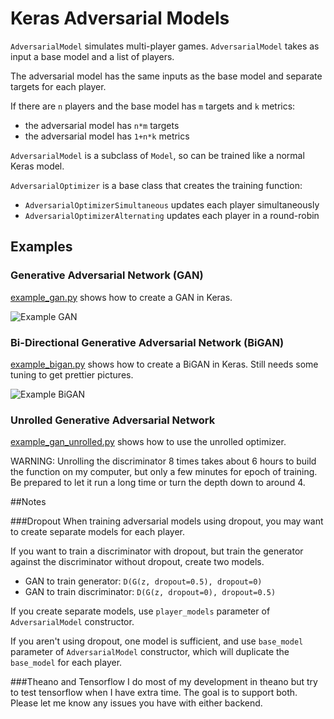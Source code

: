 # Keras Adversarial Models

`AdversarialModel` simulates multi-player games. `AdversarialModel` takes as input a base model and a list of players.

The adversarial model has the same inputs as the base model and separate targets for each player.

If there are `n` players and the base model has `m` targets and `k` metrics:
* the adversarial model has `n*m` targets
* the adversarial model has `1+n*k` metrics

`AdversarialModel` is a subclass of `Model`, so can be trained like a normal Keras model.

`AdversarialOptimizer` is a base class that creates the training function:
* `AdversarialOptimizerSimultaneous` updates each player simultaneously
* `AdversarialOptimizerAlternating` updates each player in a round-robin

## Examples

### Generative Adversarial Network (GAN)

[example_gan.py](https://github.com/bstriner/keras_adversarial/blob/master/examples/example_gan.py) shows how to
create a GAN in Keras.

![Example GAN](https://github.com/bstriner/keras_adversarial/raw/master/doc/images/gan-epoch-099.png)

### Bi-Directional Generative Adversarial Network (BiGAN)

[example_bigan.py](https://github.com/bstriner/keras_adversarial/blob/master/examples/example_bigan.py) shows how to
 create a BiGAN in Keras. Still needs some tuning to get prettier pictures.
  
![Example BiGAN](https://github.com/bstriner/keras_adversarial/raw/master/doc/images/bigan-epoch-099.png)

### Unrolled Generative Adversarial Network

[example_gan_unrolled.py](https://github.com/bstriner/keras_adversarial/blob/master/examples/example_gan_unrolled.py)
shows how to use the unrolled optimizer.

WARNING: Unrolling the discriminator 8 times takes about 6 hours to build the function on my computer,
but only a few minutes for epoch of training. Be prepared to let it run a long time or turn the depth down to around 4.

##Notes

###Dropout
When training adversarial models using dropout, you may want to create separate models for each player. 

If you want to train a discriminator with dropout, but train the generator against the discriminator without dropout, 
create two models.
* GAN to train generator: `D(G(z, dropout=0.5), dropout=0)`
* GAN to train discriminator: `D(G(z, dropout=0), dropout=0.5)`

If you create separate models, use `player_models` parameter of `AdversarialModel` constructor.

If you aren't using dropout, one model is sufficient, and use `base_model` parameter of `AdversarialModel` constructor,
 which will duplicate the `base_model` for each player.
 
###Theano and Tensorflow
I do most of my development in theano but try to test tensorflow when I have extra time. The goal is
to support both. Please let me know any issues you have with either backend.